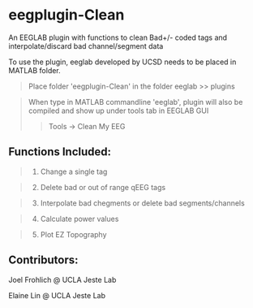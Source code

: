 # eegplugin-Clean
An EEGLAB plugin with functions to clean Bad+/- coded tags and interpolate/discard bad channel/segment data

To use the plugin, eeglab developed by UCSD needs to be placed in MATLAB folder.

> Place folder 'eegplugin-Clean' in the folder eeglab >> plugins

> When type in MATLAB commandline 'eeglab', plugin will also be compiled and show up under tools tab in EEGLAB GUI
>> Tools -> Clean My EEG

Functions Included:
------------
> 1) Change a single tag

> 2) Delete bad or out of range qEEG tags

> 3) Interpolate bad chegments or delete bad segments/channels

> 4) Calculate power values

> 5) Plot EZ Topography

Contributors:
--------------
Joel Frohlich @ UCLA Jeste Lab

Elaine Lin    @ UCLA Jeste Lab
